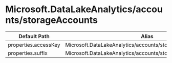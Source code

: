 # Microsoft.DataLakeAnalytics/accounts/storageAccounts

| Default Path | Alias |
|---|---|
| properties.accessKey | Microsoft.DataLakeAnalytics/accounts/storageAccounts/accessKey |
| properties.suffix | Microsoft.DataLakeAnalytics/accounts/storageAccounts/suffix |

